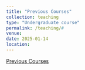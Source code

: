 ```yaml
---
title: "Previous Courses"
collection: teaching
type: "Undergraduate course"
permalink: /teaching/#
venue: 
date: 2025-01-14
location: 
---
```

[Previous Courses](https://ralihevillagran.github.io/teaching/)
